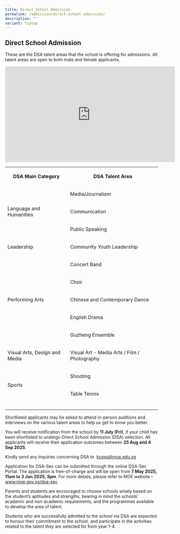 ```yaml
---
title: Direct School Admission
permalink: /admission/direct-school-admission/
description: ""
variant: tiptap
---
```

<h2>Direct School Admission</h2>
<p>These are the DSA talent areas that the school is offering for admissions.
All talent areas are open to both male and female applicants.</p>
<div class="iframe-wrapper">
<iframe height="315" width="560" allowfullscreen="true" frameborder="0" src="https://www.youtube.com/embed/8-XSuHIlcQk"></iframe>
</div>
<p></p>
<table style="minWidth: 50px">
<colgroup>
<col>
<col>
</colgroup>
<tbody>
<tr>
<th rowspan="1" colspan="1">
<p>DSA Main Category</p>
</th>
<th rowspan="1" colspan="1">
<p>DSA Talent Area</p>
</th>
</tr>
<tr>
<td rowspan="3" colspan="1">
<p>Language and Humanities</p>
</td>
<td rowspan="1" colspan="1">
<p>Media/Journalism</p>
</td>
</tr>
<tr>
<td rowspan="1" colspan="1">
<p>Communication</p>
</td>
</tr>
<tr>
<td rowspan="1" colspan="1">
<p>Public Speaking</p>
</td>
</tr>
<tr>
<td rowspan="1" colspan="1">
<p>Leadership</p>
</td>
<td rowspan="1" colspan="1">
<p>Community Youth Leadership</p>
</td>
</tr>
<tr>
<td rowspan="5" colspan="1">
<p>Performing Arts</p>
</td>
<td rowspan="1" colspan="1">
<p>Concert Band</p>
</td>
</tr>
<tr>
<td rowspan="1" colspan="1">
<p>Choir</p>
</td>
</tr>
<tr>
<td rowspan="1" colspan="1">
<p>Chinese and Contemporary Dance</p>
</td>
</tr>
<tr>
<td rowspan="1" colspan="1">
<p>English Drama</p>
</td>
</tr>
<tr>
<td rowspan="1" colspan="1">
<p>Guzheng Ensemble</p>
</td>
</tr>
<tr>
<td rowspan="1" colspan="1">
<p>Visual Arts, Design and Media</p>
</td>
<td rowspan="1" colspan="1">
<p>Visual Art - Media Arts / Film / Photography</p>
</td>
</tr>
<tr>
<td rowspan="2" colspan="1">
<p>Sports</p>
</td>
<td rowspan="1" colspan="1">
<p>Shooting</p>
</td>
</tr>
<tr>
<td rowspan="1" colspan="1">
<p>Table Tennis</p>
</td>
</tr>
<tr>
<td rowspan="1" colspan="1">
<p></p>
</td>
<td rowspan="1" colspan="1">
<p></p>
</td>
</tr>
</tbody>
</table>
<p>Shortlisted applicants may be asked to attend in-person auditions and
interviews on the various talent areas to help us get to know you better.</p>
<p>You will receive notification from the school by <strong>11 July (Fri)</strong>,
if your child has been shortlisted to undergo Direct School Admission (DSA)
selection. All applicants will receive their application outcomes between <strong>25 Aug and 4 Sep 2025.</strong>
</p>
<p>Kindly send any inquiries concerning DSA to &nbsp;<a href="mailto:kcpss@moe.edu.sg" rel="noopener noreferrer nofollow" target="_blank">kcpss@moe.edu.sg</a>
</p>
<p></p>
<p>Application for DSA-Sec can be submitted through the online DSA-Sec Portal.
The application is free-of-charge and will be open from <strong>7 May 2025, 11am to 3 Jun 2025, 3pm</strong>.
For more details, please refer to MOE website – <a href="www.moe.gov.sg/dsa-sec" rel="noopener noreferrer nofollow" target="_blank">www.moe.gov.sg/dsa-sec</a>
</p>
<p>Parents and students are encouraged to choose schools wisely based on
the student’s aptitudes and strengths, bearing in mind the schools’ academic
and non-academic requirements, and the programmes available to develop
the area of talent.</p>
<p>Students who are successfully admitted to the school via DSA are expected
to honour their commitment to the school, and participate in the activities
related to the talent they are selected for from year 1-4.</p>